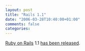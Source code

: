 ```yaml
---
layout: post
title: "Rails 1.1"
date: "2006-03-28T10:40:00+01:00"
comments: false
categories: 
---
```


<p><a href="http://www.rubyonrails.org/">Ruby on Rails</a> 1.1 <a href="http://weblog.rubyonrails.org/articles/2006/03/28/rails-1-1-rjs-active-record-respond_to-integration-tests-and-500-other-things">has been released</a>.</p>


